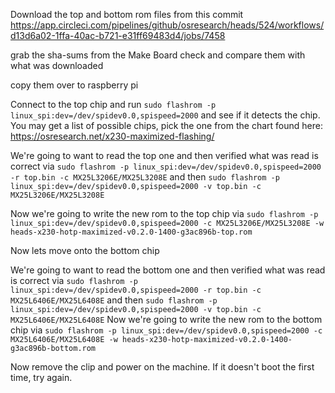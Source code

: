 Download the top and bottom rom files from this commit https://app.circleci.com/pipelines/github/osresearch/heads/524/workflows/d13d6a02-1ffa-40ac-b721-e31ff69483d4/jobs/7458

grab the sha-sums from the Make Board check and compare them with what was downloaded

copy them over to  raspberry pi

Connect to the top chip and run `sudo flashrom -p linux_spi:dev=/dev/spidev0.0,spispeed=2000` and see if it detects the chip. You may get a list of possible chips, pick the one from the chart found here: https://osresearch.net/x230-maximized-flashing/

We're going to want to read the top one and then verified what was read is correct via
`sudo flashrom -p linux_spi:dev=/dev/spidev0.0,spispeed=2000 -r top.bin -c MX25L3206E/MX25L3208E`
and then
`sudo flashrom -p linux_spi:dev=/dev/spidev0.0,spispeed=2000 -v top.bin -c MX25L3206E/MX25L3208E`

Now we're going to write the new rom to the top chip via `sudo flashrom -p linux_spi:dev=/dev/spidev0.0,spispeed=2000 -c MX25L3206E/MX25L3208E -w heads-x230-hotp-maximized-v0.2.0-1400-g3ac896b-top.rom`

Now lets move onto the bottom chip

We're going to want to read the bottom one and then verified what was read is correct via
`sudo flashrom -p linux_spi:dev=/dev/spidev0.0,spispeed=2000 -r top.bin -c MX25L6406E/MX25L6408E`
and then
`sudo flashrom -p linux_spi:dev=/dev/spidev0.0,spispeed=2000 -v top.bin -c MX25L6406E/MX25L6408E`
Now we're going to write the new rom to the bottom chip via
`sudo flashrom -p linux_spi:dev=/dev/spidev0.0,spispeed=2000 -c MX25L6406E/MX25L6408E -w heads-x230-hotp-maximized-v0.2.0-1400-g3ac896b-bottom.rom`

Now remove the clip and power on the machine. If it doesn't boot the first time, try again.